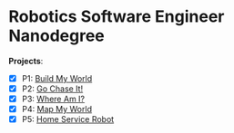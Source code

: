 # Robotics Software Engineer Nanodegree

**Projects**: 

 - [x] P1: [Build My World](P1-Build-My-World)   
 - [x] P2: [Go Chase It!](P2-Go-Chase-It)
 - [x] P3: [Where Am I?](P3-Where-Am-I)
 - [x] P4: [Map My World](P4-Map-My-World)
 - [x] P5: [Home Service Robot](P5-Home-Service-Robot)
